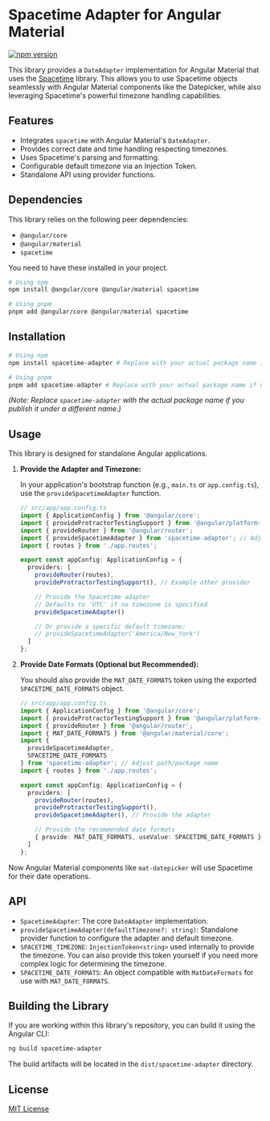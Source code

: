 # Spacetime Adapter for Angular Material

[![npm version](https://badge.fury.io/js/spacetime-adapter.svg)](https://badge.fury.io/js/spacetime-adapter) <!-- Optional: Add badge if published -->

This library provides a `DateAdapter` implementation for Angular Material that uses the [Spacetime](https://github.com/spencermountain/spacetime) library. This allows you to use Spacetime objects seamlessly with Angular Material components like the Datepicker, while also leveraging Spacetime's powerful timezone handling capabilities.

## Features

*   Integrates `spacetime` with Angular Material's `DateAdapter`.
*   Provides correct date and time handling respecting timezones.
*   Uses Spacetime's parsing and formatting.
*   Configurable default timezone via an Injection Token.
*   Standalone API using provider functions.

## Dependencies

This library relies on the following peer dependencies:

*   `@angular/core`
*   `@angular/material`
*   `spacetime`

You need to have these installed in your project.

```bash
# Using npm
npm install @angular/core @angular/material spacetime

# Using pnpm
pnpm add @angular/core @angular/material spacetime
```

## Installation

```bash
# Using npm
npm install spacetime-adapter # Replace with your actual package name if different

# Using pnpm
pnpm add spacetime-adapter # Replace with your actual package name if different
```

*(Note: Replace `spacetime-adapter` with the actual package name if you publish it under a different name.)*

## Usage

This library is designed for standalone Angular applications.

1.  **Provide the Adapter and Timezone:**

    In your application's bootstrap function (e.g., `main.ts` or `app.config.ts`), use the `provideSpacetimeAdapter` function.

    ```typescript
    // src/app/app.config.ts
    import { ApplicationConfig } from '@angular/core';
    import { provideProtractorTestingSupport } from '@angular/platform-browser';
    import { provideRouter } from '@angular/router';
    import { provideSpacetimeAdapter } from 'spacetime-adapter'; // Adjust path/package name
    import { routes } from './app.routes';

    export const appConfig: ApplicationConfig = {
      providers: [
        provideRouter(routes),
        provideProtractorTestingSupport(), // Example other provider

        // Provide the Spacetime adapter
        // Defaults to 'UTC' if no timezone is specified
        provideSpacetimeAdapter()

        // Or provide a specific default timezone:
        // provideSpacetimeAdapter('America/New_York')
      ]
    };
    ```

2.  **Provide Date Formats (Optional but Recommended):**

    You should also provide the `MAT_DATE_FORMATS` token using the exported `SPACETIME_DATE_FORMATS` object.

    ```typescript
    // src/app/app.config.ts
    import { ApplicationConfig } from '@angular/core';
    import { provideProtractorTestingSupport } from '@angular/platform-browser';
    import { provideRouter } from '@angular/router';
    import { MAT_DATE_FORMATS } from '@angular/material/core';
    import {
      provideSpacetimeAdapter,
      SPACETIME_DATE_FORMATS
    } from 'spacetime-adapter'; // Adjust path/package name
    import { routes } from './app.routes';

    export const appConfig: ApplicationConfig = {
      providers: [
        provideRouter(routes),
        provideProtractorTestingSupport(),
        provideSpacetimeAdapter(), // Provide the adapter

        // Provide the recommended date formats
        { provide: MAT_DATE_FORMATS, useValue: SPACETIME_DATE_FORMATS }
      ]
    };
    ```

Now Angular Material components like `mat-datepicker` will use Spacetime for their date operations.

## API

*   `SpacetimeAdapter`: The core `DateAdapter` implementation.
*   `provideSpacetimeAdapter(defaultTimezone?: string)`: Standalone provider function to configure the adapter and default timezone.
*   `SPACETIME_TIMEZONE`: `InjectionToken<string>` used internally to provide the timezone. You can also provide this token yourself if you need more complex logic for determining the timezone.
*   `SPACETIME_DATE_FORMATS`: An object compatible with `MatDateFormats` for use with `MAT_DATE_FORMATS`.

## Building the Library

If you are working within this library's repository, you can build it using the Angular CLI:

```bash
ng build spacetime-adapter
```

The build artifacts will be located in the `dist/spacetime-adapter` directory.

## License

[MIT License](LICENSE) <!-- Optional: Create a LICENSE file -->
